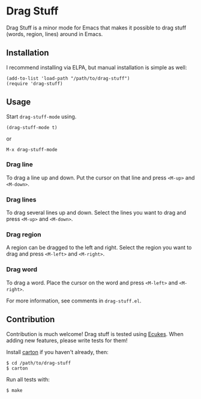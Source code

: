 # Drag Stuff
Drag Stuff is a minor mode for Emacs that makes it possible to drag
stuff (words, region, lines) around in Emacs.

## Installation
I recommend installing via ELPA, but manual installation is simple as well:

    (add-to-list 'load-path "/path/to/drag-stuff")
    (require 'drag-stuff)

## Usage
Start `drag-stuff-mode` using.

    (drag-stuff-mode t)
    
or

    M-x drag-stuff-mode

### Drag line
To drag a line up and down. Put the cursor on that line and press
`<M-up>` and `<M-down>`.

### Drag lines
To drag several lines up and down. Select the lines you want to drag
and press `<M-up>` and `<M-down>`.

### Drag region
A region can be dragged to the left and right. Select the region you
want to drag and press `<M-left>` and `<M-right>`.

### Drag word
To drag a word. Place the cursor on the word and press `<M-left>` and
`<M-right>`.

For more information, see comments in `drag-stuff.el`.

## Contribution
Contribution is much welcome! Drag stuff is tested using [Ecukes](http://ecukes.info). When
adding new features, please write tests for them!

Install [carton](https://github.com/rejeep/carton) if you haven't
already, then:

    $ cd /path/to/drag-stuff
    $ carton

Run all tests with:

    $ make
